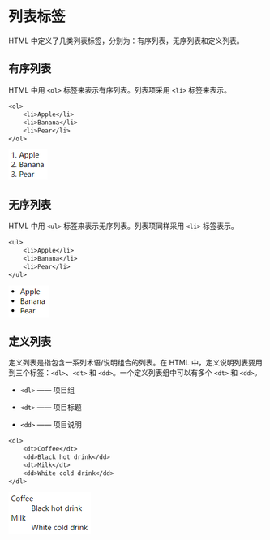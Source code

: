 # 列表标签

HTML 中定义了几类列表标签，分别为：有序列表，无序列表和定义列表。

## 有序列表

HTML 中用 `<ol>` 标签来表示有序列表。列表项采用 `<li>` 标签来表示。

```
<ol>
    <li>Apple</li>
    <li>Banana</li>
    <li>Pear</li>
</ol>
```

![](/assets/ol.png)

## 无序列表

HTML 中用 `<ul>` 标签来表示无序列表。列表项同样采用 `<li>` 标签表示。

```
<ul>
    <li>Apple</li>
    <li>Banana</li>
    <li>Pear</li>
</ul>
```

![](/assets/ul.png)

## 定义列表

定义列表是指包含一系列术语\/说明组合的列表。在 HTML 中，定义说明列表要用到三个标签：`<dl>`、`<dt>` 和 `<dd>`。一个定义列表组中可以有多个 `<dt>` 和 `<dd>`。

* `<dl>` —— 项目组

* `<dt>` —— 项目标题

* `<dd>` —— 项目说明


```
<dl>
    <dt>Coffee</dt>
    <dd>Black hot drink</dd>
    <dt>Milk</dt>
    <dd>White cold drink</dd>
</dl>
```

![](/assets/dl.png)
